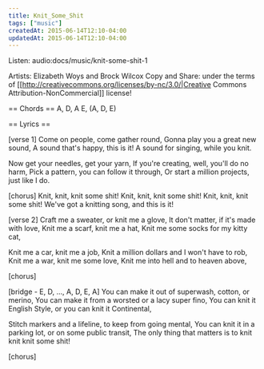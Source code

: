 ```yaml
---
title: Knit_Some_Shit
tags: ["music"]
createdAt: 2015-06-14T12:10-04:00
updatedAt: 2015-06-14T12:10-04:00
---
```


Listen: audio:docs/music/knit-some-shit-1

Artists: Elizabeth Woys and Brock Wilcox
Copy and Share: under the terms of [[http://creativecommons.org/licenses/by-nc/3.0/|Creative Commons Attribution-NonCommercial]] license!

== Chords ==
A, D, A E, (A, D, E)

== Lyrics ==

[verse 1]
Come on people, come gather round,
Gonna play you a great new sound,
A sound that's happy, this is it!
A sound for singing, while you knit.

Now get your needles, get your yarn,
If you're creating, well, you'll do no harm,
Pick a pattern, you can follow it through,
Or start a million projects, just like I do.

[chorus]
Knit, knit, knit some shit!
Knit, knit, knit some shit!
Knit, knit, knit some shit!
We've got a knitting song, and this is it!

[verse 2]
Craft me a sweater, or knit me a glove,
It don't matter, if it's made with love,
Knit me a scarf, knit me a hat,
Knit me some socks for my kitty cat,

Knit me a car, knit me a job,
Knit a million dollars and I won't have to rob,
Knit me a war, knit me some love,
Knit me into hell and to heaven above,

[chorus]

[bridge - E, D, ..., A, D, E, A]
You can make it out of superwash, cotton, or merino,
You can make it from a worsted or a lacy super fino,
You can knit it English Style, or you can knit it Continental,

Stitch markers and a lifeline, to keep from going mental,
You can knit it in a parking lot, or on some public transit,
The only thing that matters is to knit knit knit some shit!

[chorus]

